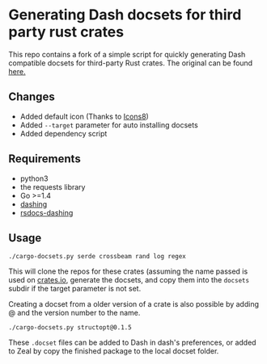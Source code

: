 # Generating Dash docsets for third party rust crates

This repo contains a fork of a simple script for quickly generating Dash compatible docsets for third-party Rust crates. The original can be found [here.](https://github.com/cmyr/rust-dash-docset-gen)

## Changes

- Added default icon (Thanks to [Icons8](https://icons8.com))
- Added `--target` parameter for auto installing docsets
- Added dependency script

## Requirements

- python3
- the requests library
- Go >=1.4
- [dashing](https://github.com/technosophos/dashing)
- [rsdocs-dashing](https://github.com/hobofan/rsdocs-dashing)

## Usage

`./cargo-docsets.py serde crossbeam rand log regex`

This will clone the repos for these crates (assuming the name passed is used on [crates.io](https://crates.io),
generate the docsets, and copy them into the `docsets` subdir if the target parameter is not set. 

Creating a docset from a older version of a crate is also possible by adding @ and the version number to the name.

`./cargo-docsets.py structopt@0.1.5`

These `.docset` files can be added to Dash in dash's preferences, or added to Zeal by copy the finished package to the local docset folder.
